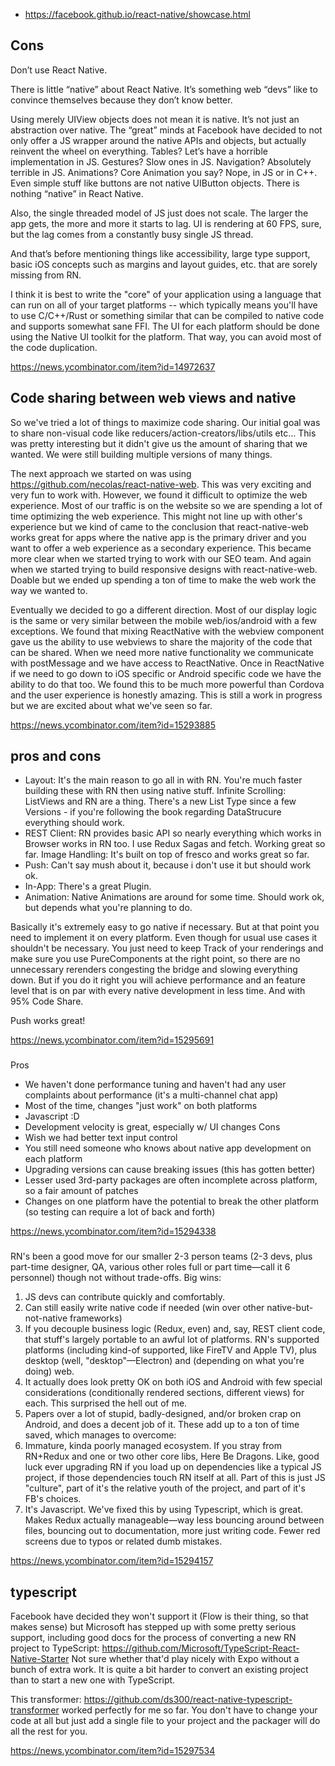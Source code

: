 - https://facebook.github.io/react-native/showcase.html

## Cons

Don’t use React Native.

There is little “native” about React Native. It’s something web “devs” like to convince themselves because they don’t know better.

Using merely UIView objects does not mean it is native. It’s not just an abstraction over native. The “great” minds at Facebook have decided to not only offer a JS wrapper around the native APIs and objects, but actually reinvent the wheel on everything. Tables? Let’s have a horrible implementation in JS. Gestures? Slow ones in JS. Navigation? Absolutely terrible in JS. Animations? Core Animation you say? Nope, in JS or in C++. Even simple stuff like buttons are not native UIButton objects. There is nothing “native” in React Native.

Also, the single threaded model of JS just does not scale. The larger the app gets, the more and more it starts to lag. UI is rendering at 60 FPS, sure, but the lag comes from a constantly busy single JS thread.

And that’s before mentioning things like accessibility, large type support, basic iOS concepts such as margins and layout guides, etc. that are sorely missing from RN.


I think it is best to write the "core" of your application using a language that can run on all of your target platforms -- which typically means you'll have to use C/C++/Rust or something similar that can be compiled to native code and supports somewhat sane FFI. The UI for each platform should be done using the Native UI toolkit for the platform. That way, you can avoid most of the code duplication.

https://news.ycombinator.com/item?id=14972637

## Code sharing between web views and native

So we've tried a lot of things to maximize code sharing. Our initial goal was to share non-visual code like reducers/action-creators/libs/utils etc… This was pretty interesting but it didn't give us the amount of sharing that we wanted. We were still building multiple versions of many things.

The next approach we started on was using https://github.com/necolas/react-native-web. This was very exciting and very fun to work with. However, we found it difficult to optimize the web experience. Most of our traffic is on the website so we are spending a lot of time optimizing the web experience. This might not line up with other's experience but we kind of came to the conclusion that react-native-web works great for apps where the native app is the primary driver and you want to offer a web experience as a secondary experience. This became more clear when we started trying to work with our SEO team. And again when we started trying to build responsive designs with react-native-web. Doable but we ended up spending a ton of time to make the web work the way we wanted to.

Eventually we decided to go a different direction. Most of our display logic is the same or very similar between the mobile web/ios/android with a few exceptions. We found that mixing ReactNative with the webview component gave us the ability to use webviews to share the majority of the code that can be shared. When we need more native functionality we communicate with postMessage and we have access to ReactNative. Once in ReactNative if we need to go down to iOS specific or Android specific code we have the ability to do that too. We found this to be much more powerful than Cordova and the user experience is honestly amazing. This is still a work in progress but we are excited about what we've seen so far.

https://news.ycombinator.com/item?id=15293885

## pros and cons

- Layout: It's the main reason to go all in with RN. You're much faster building these with RN then using native stuff.
Infinite Scrolling: ListViews and RN are a thing. There's a new List Type since a few Versions - if you're following the book regarding DataStrucure everything should work.
- REST Client: RN provides basic API so nearly everything which works in Browser works in RN too. I use Redux Sagas and fetch. Working great so far.
Image Handling: It's built on top of fresco and works great so far.
- Push: Can't say mush about it, because i don't use it but should work ok.
- In-App: There's a great Plugin.
- Animation: Native Animations are around for some time. Should work ok, but depends what you're planning to do.

Basically it's extremely easy to go native if necessary. But at that point you need to implement it on every platform. Even though for usual use cases it shouldn't be necessary. You just need to keep Track of your renderings and make sure you use PureComponents at the right point, so there are no unnecessary rerenders congesting the bridge and slowing everything down. But if you do it right you will achieve performance and an feature level that is on par with every native development in less time. And with 95% Code Share.

Push works great!

https://news.ycombinator.com/item?id=15295691

###

Pros
- We haven't done performance tuning and haven't had any user complaints about performance (it's a multi-channel chat app)
- Most of the time, changes "just work" on both platforms
- Javascript :D
- Development velocity is great, especially w/ UI changes
Cons
- Wish we had better text input control
- You still need someone who knows about native app development on each platform
- Upgrading versions can cause breaking issues (this has gotten better)
- Lesser used 3rd-party packages are often incomplete across platform, so a fair amount of patches
- Changes on one platform have the potential to break the other platform (so testing can require a lot of back and forth)

https://news.ycombinator.com/item?id=15294338

###

RN's been a good move for our smaller 2-3 person teams (2-3 devs, plus part-time designer, QA, various other roles full or part time—call it 6 personnel) though not without trade-offs. Big wins:
1. JS devs can contribute quickly and comfortably.
2. Can still easily write native code if needed (win over other native-but-not-native frameworks)
3. If you decouple business logic (Redux, even) and, say, REST client code, that stuff's largely portable to an awful lot of platforms. RN's supported platforms (including kind-of supported, like FireTV and Apple TV), plus desktop (well, "desktop"—Electron) and (depending on what you're doing) web.
4. It actually does look pretty OK on both iOS and Android with few special considerations (conditionally rendered sections, different views) for each. This surprised the hell out of me.
5. Papers over a lot of stupid, badly-designed, and/or broken crap on Android, and does a decent job of it.
These add up to a ton of time saved, which manages to overcome:
1. Immature, kinda poorly managed ecosystem. If you stray from RN+Redux and one or two other core libs, Here Be Dragons. Like, good luck ever upgrading RN if you load up on dependencies like a typical JS project, if those dependencies touch RN itself at all. Part of this is just JS "culture", part of it's the relative youth of the project, and part of it's FB's choices.
2. It's Javascript. We've fixed this by using Typescript, which is great. Makes Redux actually manageable—way less bouncing around between files, bouncing out to documentation, more just writing code. Fewer red screens due to typos or related dumb mistakes.

https://news.ycombinator.com/item?id=15294157

## typescript

Facebook have decided they won't support it (Flow is their thing, so that makes sense) but Microsoft has stepped up with some pretty serious support, including good docs for the process of converting a new RN project to TypeScript:
https://github.com/Microsoft/TypeScript-React-Native-Starter
Not sure whether that'd play nicely with Expo without a bunch of extra work. It is quite a bit harder to convert an existing project than to start a new one with TypeScript.

This transformer: https://github.com/ds300/react-native-typescript-transformer worked perfectly for me so far. You don't have to change your code at all but just add a single file to your project and the packager will do all the rest for you.

https://news.ycombinator.com/item?id=15297534
